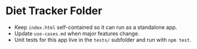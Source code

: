 # Diet Tracker Folder
- Keep `index.html` self-contained so it can run as a standalone app.
- Update `use-cases.md` when major features change.
- Unit tests for this app live in the `tests/` subfolder and run with `npm test`.
